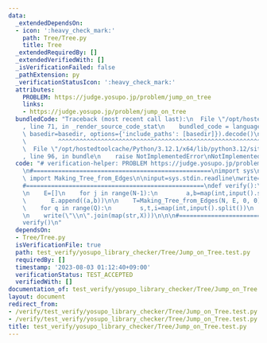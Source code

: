 ```yaml
---
data:
  _extendedDependsOn:
  - icon: ':heavy_check_mark:'
    path: Tree/Tree.py
    title: Tree
  _extendedRequiredBy: []
  _extendedVerifiedWith: []
  _isVerificationFailed: false
  _pathExtension: py
  _verificationStatusIcon: ':heavy_check_mark:'
  attributes:
    PROBLEM: https://judge.yosupo.jp/problem/jump_on_tree
    links:
    - https://judge.yosupo.jp/problem/jump_on_tree
  bundledCode: "Traceback (most recent call last):\n  File \"/opt/hostedtoolcache/Python/3.12.1/x64/lib/python3.12/site-packages/onlinejudge_verify/documentation/build.py\"\
    , line 71, in _render_source_code_stat\n    bundled_code = language.bundle(stat.path,\
    \ basedir=basedir, options={'include_paths': [basedir]}).decode()\n          \
    \         ^^^^^^^^^^^^^^^^^^^^^^^^^^^^^^^^^^^^^^^^^^^^^^^^^^^^^^^^^^^^^^^^^^^^^^^^^^^^^^^^^\n\
    \  File \"/opt/hostedtoolcache/Python/3.12.1/x64/lib/python3.12/site-packages/onlinejudge_verify/languages/python.py\"\
    , line 96, in bundle\n    raise NotImplementedError\nNotImplementedError\n"
  code: "# verification-helper: PROBLEM https://judge.yosupo.jp/problem/jump_on_tree\n\
    \n#==================================================\nimport sys\nfrom Tree.Tree\
    \ import Making_Tree_from_Edges\n\ninput=sys.stdin.readline\nwrite=sys.stdout.write\n\
    #==================================================\ndef verify():\n    N,Q=map(int,input().split())\n\
    \n    E=[]\n    for j in range(N-1):\n        a,b=map(int,input().split())\n \
    \       E.append((a,b))\n\n    T=Making_Tree_from_Edges(N, E, 0, 0)\n\n    X=[0]*Q\n\
    \    for q in range(Q):\n        s,t,i=map(int,input().split())\n        X[q]=T.jump(s,t,i)\n\
    \n    write(\"\\n\".join(map(str,X)))\n\n\n#==================================================\n\
    verify()\n"
  dependsOn:
  - Tree/Tree.py
  isVerificationFile: true
  path: test_verify/yosupo_library_checker/Tree/Jump_on_Tree.test.py
  requiredBy: []
  timestamp: '2023-08-03 01:12:40+09:00'
  verificationStatus: TEST_ACCEPTED
  verifiedWith: []
documentation_of: test_verify/yosupo_library_checker/Tree/Jump_on_Tree.test.py
layout: document
redirect_from:
- /verify/test_verify/yosupo_library_checker/Tree/Jump_on_Tree.test.py
- /verify/test_verify/yosupo_library_checker/Tree/Jump_on_Tree.test.py.html
title: test_verify/yosupo_library_checker/Tree/Jump_on_Tree.test.py
---
```

